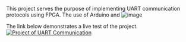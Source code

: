 This project serves the purpose of implementing UART communication protocols using FPGA. The use of Arduino and 
![image](https://github.com/Josue-Ambriz/UART-Comm/assets/99371776/66e62179-f047-4ae5-a718-6ea7018ae870)

The link below demonstrates a live test of the project.
[![Project of UART Communication]()](https://www.youtube.com/shorts/V0ErIBy1QLk?feature=share)
